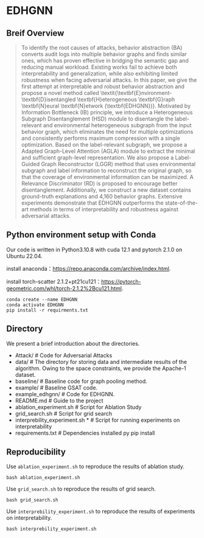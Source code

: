 # EDHGNN

## Breif Overview

> To identify the root causes of attacks, behavior abstraction (BA) converts audit logs into multiple behavior graphs and finds similar ones, which has proven effective in bridging the semantic gap and reducing manual workload. Existing works fail to achieve both interpretability and generalization, while also exhibiting limited robustness when facing adversarial attacks. In this paper, we give the first attempt at interpretable and robust behavior abstraction and propose a novel method called 
\textit{\textbf{E}nvironment-\textbf{D}isentangled \textbf{H}eterogeneous \textbf{G}raph \textbf{N}eural \textbf{N}etwork (\textbf{EDHGNN})}. Motivated by Information Bottleneck (IB) principle, we introduce a Heterogeneous Subgraph Disentanglement (HSD) module to disentangle the label-relevant and environmental heterogeneous subgraph from the input behavior graph, which eliminates the need for multiple optimizations and consistently performs maximum compression with a single optimization. Based on the label-relevant subgraph, we propose a Adapted Graph-Level Attention (AGLA) module to extract the minimal and sufficient graph-level representation. We also propose a Label-Guided Graph Reconstructor (LGGR) method that uses environmental subgraph and label information to reconstruct the original graph, so that the coverage of environmental information can be maximized.  A Relevance Discriminator (RD) is proposed to encourage better disentanglement. Additionally, we construct a new dataset contains ground-truth explanations and 4,160 behavior graphs. Extensive experiments demonstrate that EDHGNN outperforms the state-of-the-art methods in terms of interpretability and robustness against
adversarial attacks.

## Python environment setup with Conda

Our code is written in Python3.10.8 with cuda 12.1 and pytorch 2.1.0 on Ubuntu 22.04.

install anaconda：https://repo.anaconda.com/archive/index.html.

install torch-scatter 2.1.2+pt21cu121：https://pytorch-geometric.com/whl/torch-2.1.2%2Bcu121.html.

```
conda create --name EDHGNN
conda activate EDHGNN
pip install -r requirments.txt
```


## Directory

We present a brief introduction about the directories.

- Attack/    # Code for Adversarial Attacks
- data/    # The directory for storing data and intermediate results of the algorithm. Owing to the space constraints, we provide the Apache-1 dataset.
- baseline/    # Baseline code for graph pooling method.
- example/    # Baseline GSAT code.
- example_edhgnn/    # Code for EDHGNN.
- README.md # Guide to the project
- ablation_experiment.sh  # Script for Ablation Study
- grid_search.sh  # Script for grid search
- interprebility_experiment.sh * # Script for running experiments on interpretability
- requirements.txt # Dependencies installed py pip install


## Reproducibility

Use `ablation_experiment.sh` to reproduce the results of ablation study.

```
bash ablation_experiment.sh
```

Use `grid_search.sh` to  reproduce the results of grid search.

```
bash grid_search.sh
```

Use `interprebility_experiment.sh` to reproduce the results of experiments on interpretability.

```
bash interprebility_experiment.sh
```